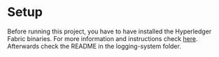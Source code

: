 # Setup
Before running this project, you have to have installed the Hyperledger Fabric binaries. For more information and
instructions check [here](https://hyperledger-fabric.readthedocs.io/en/latest/getting_started.html).\
Afterwards check the README in the logging-system folder.
